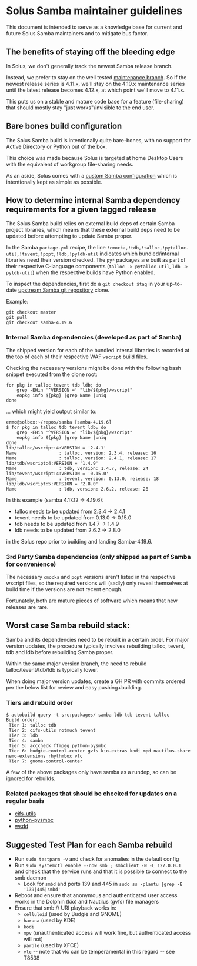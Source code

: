 # Solus Samba maintainer guidelines

This document is intended to serve as a knowledge base for current and future Solus Samba maintainers and to mitigate bus factor.


## The benefits of staying off the bleeding edge

In Solus, we don't generally track the newest Samba release branch.

Instead, we prefer to stay on the well tested [maintenance branch](https://wiki.samba.org/index.php/Samba_Release_Planning#Samba_Release_Planning_and_Supported_Release_Lifetime).  So if the newest release series is 4.11.x, we'll stay on the 4.10.x maintenance series until the latest release becomes 4.12.x, at which point we'll move to 4.11.x.

This puts us on a stable and mature code base for a feature (file-sharing) that should mostly stay "just works"/invisible to the end user.


## Bare bones build configuration

The Solus Samba build is intentionally quite bare-bones, with no support for Active Directory or Python out of the box.

This choice was made because Solus is targeted at home Desktop Users with the equivalent of workgroup file-sharing needs.

As an aside, Solus comes with a [custom Samba configuration](https://help.getsol.us/docs/user/software/networking/samba) which is intentionally kept as simple as possible.


## How to determine internal Samba dependency requirements for a given tagged release

The Solus Samba build relies on external build deps of certain Samba project libraries, which means that these external build deps need to be updated before attempting to update Samba proper.

In the Samba `package.yml` recipe, the line `!cmocka,!tdb,!talloc,!pytalloc-util,!tevent,!popt,!ldb,!pyldb-util` indicates which bundled/internal libraries need their version checked.  The `py*` packages are built as part of their respective C-language components (`talloc -> pytalloc-util`, `ldb -> pyldb-util`) when the respective builds have Python enabled.

To inspect the dependencies, first do a `git checkout $tag` in your up-to-date [upstream Samba git repository](https://gitlab.com/samba-team/samba) clone. 

Example:

```
git checkout master
git pull
git checkout samba-4.19.6
```


### Internal Samba dependencies (developed as part of Samba)

The shipped version for each of the bundled internal libraries is recorded at the top of each of their respective WAF `wscript` build files.

Checking the necessary versions might be done with the following bash snippet executed from the clone root:

```
for pkg in talloc tevent tdb ldb; do
    grep -EHin '^VERSION =' "lib/${pkg}/wscript"
    eopkg info ${pkg} |grep Name |uniq
done
```

... which might yield output similar to:


```
ermo@solbox:~/repos/samba [samba-4.19.6]
$ for pkg in talloc tdb tevent ldb; do
    grep -EHin '^VERSION =' "lib/${pkg}/wscript"
    eopkg info ${pkg} |grep Name |uniq
done
lib/talloc/wscript:4:VERSION = '2.4.1'
Name                : talloc, version: 2.3.4, release: 16
Name                : talloc, version: 2.4.1, release: 17
lib/tdb/wscript:4:VERSION = '1.4.9'
Name                : tdb, version: 1.4.7, release: 24
lib/tevent/wscript:4:VERSION = '0.15.0'
Name                : tevent, version: 0.13.0, release: 18
lib/ldb/wscript:5:VERSION = '2.8.0'
Name                : ldb, version: 2.6.2, release: 28
```

In this example (samba 4.17.12 -> 4.19.6):

- talloc needs to be updated from 2.3.4 -> 2.4.1
- tevent needs to be updated from 0.13.0 -> 0.15.0
- tdb needs to be updated from 1.4.7 -> 1.4.9
- ldb needs to be updated from 2.6.2 -> 2.8.0

in the Solus repo prior to building and landing Samba-4.19.6.


### 3rd Party Samba dependencies (only shipped as part of Samba for convenience)

The necessary `cmocka` and `popt` versions aren't listed in the respective wscript files, so the required versions will (sadly) only reveal themselves at build time if the versions are not recent enough.

Fortunately, both are mature pieces of software which means that new releases are rare.


## Worst case Samba rebuild stack:

Samba and its dependencies need to be rebuilt in a certain order.  For major version updates, the procedure typically involves rebuilding talloc, tevent, tdb and ldb before rebuilding Samba proper.

Within the same major version branch, the need to rebuild talloc/tevent/tdb/ldb is typically lower.

When doing major version updates, create a GH PR with commits ordered per the below list for review and easy pushing+building.


### Tiers and rebuild order

```
$ autobuild query -t src:packages/ samba ldb tdb tevent talloc
Build order:
 Tier 1: talloc tdb 
 Tier 2: cifs-utils notmuch tevent 
 Tier 3: ldb 
 Tier 4: samba 
 Tier 5: acccheck ffmpeg python-pysmbc 
 Tier 6: budgie-control-center gvfs kio-extras kodi mpd nautilus-share nemo-extensions rhythmbox vlc 
 Tier 7: gnome-control-center 
```

A few of the above packages only have samba as a rundep, so can be ignored for rebuilds.


### Related packages that should be checked for updates on a regular basis

- [cifs-utils](https://www.samba.org/ftp/linux-cifs/cifs-utils/)
- [python-pysmbc](https://files.pythonhosted.org/packages/source/p/pysmbc/)
- [wsdd](https://github.com/christgau/wsdd/tags)


## Suggested Test Plan for each Samba rebuild

- Run `sudo testparm -v` and check for anomalies in the default config
- Run `sudo systemctl enable --now smb ; smbclient -N -L 127.0.0.1` and check that the service runs and that it is possible to connect to the smb daemon
  - Look for `smbd` and ports 139 and 445 in `sudo ss -plantu |grep -E '139|445|smbd'`
- Reboot and ensure that anonymous and authenticated user access works in the Dolphin (kio) and Nautilus (gvfs) file managers
- Ensure that smb:// URI playback works in:
  - `celluloid` (used by Budgie and GNOME)
  - `haruna` (used by KDE)
  - `kodi`
  - `mpv` (unauthenticated access will work fine, but authenticated access will not)
  - `parole` (used by XFCE)
  - `vlc` -- note that vlc can be temperamental in this regard -- see T8538
